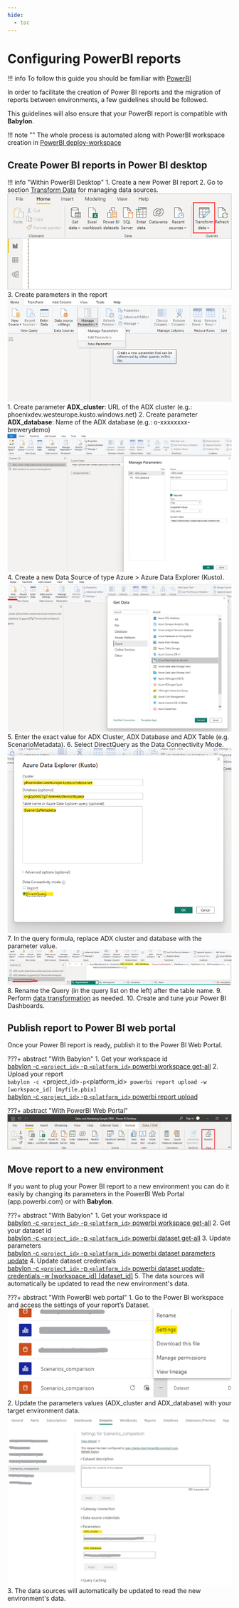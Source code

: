 ```yaml
---
hide:
  - toc
---
```


# Configuring PowerBI reports

!!! info
    To follow this guide you should be familiar with [PowerBI](https://learn.microsoft.com/en-us/power-bi/)

In order to facilitate the creation of Power BI reports and the migration of reports between environments, a few guidelines should be followed.

This guidelines will also ensure that your PowerBI report is compatible with **Babylon**.

!!! note ""
    The whole process is automated along with PowerBI workspace creation in [PowerBI deploy-workspace](../commands/powerbi_deploy_workspace.md)

## Create Power BI reports in Power BI desktop

!!! info "Within PowerBI Desktop"
    1. Create a new Power BI report
    2. Go to section [Transform Data](https://learn.microsoft.com/en-us/power-bi/transform-model/desktop-query-overview) for managing data sources.  
    ![Screenshot of transform data](../assets/pbi_step_1.png)
    3. Create parameters in the report  
    ![Screenshot of adding powerBI parameters](../assets/pbi_step_2a.png)
        1. Create parameter **ADX_cluster**: URL of the ADX cluster (e.g.: phoenixdev.westeurope.kusto.windows.net)
        2. Create parameter **ADX_database**: Name of the ADX database (e.g.: o-xxxxxxxx-brewerydemo)
    ![Screenshot of adding powerBI parameters](../assets/pbi_step_2b.png)
    4. Create a new Data Source of type Azure > Azure Data Explorer (Kusto).
    ![Screenshot of adding powerBI parameters](../assets/pbi_step_3a.png)
    5. Enter the exact value for ADX Cluster, ADX Database and ADX Table (e.g. ScenarioMetadata).
    6. Select DirectQuery as the Data Connectivity Mode.
    ![Screenshot of entering powerBI parameters](../assets/pbi_step_3b.png)
    7. In the query formula, replace ADX cluster and database with the parameter value.
    ![Screenshot of replacing parameter value](../assets/pbi_step_3c.png)
    8. Rename the Query (in the query list on the left) after the table name.
    9. Perform [data transformation](https://learn.microsoft.com/en-us/power-bi/transform-model/) as needed.
    10. Create and tune your Power BI Dashboards.

## Publish report to Power BI web portal

Once your Power BI report is ready, publish it to the Power BI Web Portal.

???+ abstract "With Babylon"
    1. Get your workspace id  
      [babylon -c `<project_id>` -p `<platform_id>` powerbi workspace get-all](https://cosmo-tech.github.io/Babylon/latest/cli/#get-all_13)
    2. Upload your report  
      `babylon -c `<project_id>` -p `<platform_id>` powerbi report upload -w [workspace_id] [myfile.pbix]`  
      [babylon -c `<project_id>` -p `<platform_id>` powerbi report upload](https://cosmo-tech.github.io/Babylon/latest/cli/#upload_2)

???+ abstract "With PowerBI Web Portal"
    ![Screenshot of publishing report](../assets/pbi_step_4a.png)

## Move report to a new environment

If you want to plug your Power BI report to a new environment you can do it easily by changing its parameters in the PowerBI Web Portal (app.powerbi.com) or with **Babylon**.

???+ abstract "With Babylon"
    1. Get your workspace id  
      [babylon -c `<project_id>` -p `<platform_id>` powerbi workspace get-all](https://cosmo-tech.github.io/Babylon/latest/cli/#get-all_13)
    2. Get your dataset id  
      [babylon -c `<project_id>` -p `<platform_id>` powerbi dataset get-all](https://cosmo-tech.github.io/Babylon/latest/cli/#get-all_11)
    3. Update parameters  
      [babylon -c `<project_id>` -p `<platform_id>` powerbi dataset parameters update](https://cosmo-tech.github.io/Babylon/latest/cli/#update_8)
    4. Update dataset credentials  
      [babylon -c `<project_id>` -p `<platform_id>` powerbi dataset update-credentials -w [workspace_id]  [dataset_id]](https://cosmo-tech.github.io/Babylon/latest/cli/#update-credentials)
    5. The data sources will automatically be updated to read the new environment's data. 
    
???+ abstract "With PowerBI web portal"
    1. Go to the Power BI workspace and access the settings of your report’s Dataset.
    ![Screenshot of entering powerBI parameters](../assets/pbi_step_4b.png)
    2. Update the parameters values (ADX_cluster and ADX_database) with your target environment data. 
    ![Screenshot of entering powerBI parameters](../assets/pbi_step_4c.png)
    3. The data sources will automatically be updated to read the new environment's data. 